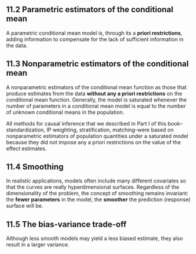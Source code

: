 ## 11.2 Parametric estimators of the conditional mean
A parametric conditional mean model is, through its a **priori restrictions**, adding information to compensate for the lack of sufficient information in the data.

## 11.3 Nonparametric estimators of the conditional mean

A nonparametric estimators of the conditional mean function as those that produce estimates from the data **without any a priori restrictions** on the conditional mean function. Generally, the model is saturated whenever the number of parameters in a conditional mean model is equal to the number of unknown conditional means in the population.

All methods for causal inference that we described in Part I of this book–standardization, IP weighting, stratification, matching–were based on nonparametric estimators of population quantities under a saturated model because they did not impose any a priori restrictions on the value of the effect estimates.

## 11.4 Smoothing
In realistic applications, models often include many different covariates so that the curves are really hyperdimensional surfaces. Regardless of the dimensionality of the problem, the concept of smoothing remains invariant: the **fewer parameters** in the model, the **smoother** the prediction (response) surface will be.

## 11.5 The bias-variance trade-off
Although less smooth models may yield a less biased estimate, they also result in a larger variance.

